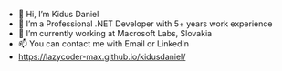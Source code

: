 - 👋 Hi, I’m Kidus Daniel
- 👀 I’m a Professional .NET Developer with 5+ years work experience  
- 🌱 I’m currently working at Macrosoft Labs, Slovakia
- 📫 You can contact me with Email or LinkedIn
- https://lazycoder-max.github.io/kidusdaniel/
